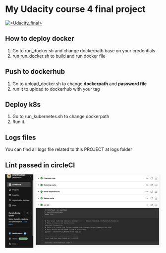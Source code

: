 # My Udacity course 4 final project
[![<Udacity_final>](https://circleci.com/gh/phanhuutoan/udacity-course-4-final.svg?style=svg)](<https://app.circleci.com/pipelines/github/phanhuutoan/udacity-course-4-final>)


## How to deploy docker
1. Go to run_docker.sh and change dockerpath base on your credentials
2. run run_docker.sh to build and run docker file

## Push to dockerhub
1. Go to upload_docker.sh to change **dockerpath** and **password file**
2. run it to upload to dockerhub with your tag

## Deploy k8s
1. Go to run_kubernetes.sh to change dockerpath
2. Run it.

## Logs files
You can find all logs file related to this PROJECT at logs folder

## Lint passed in circleCI 
![Passed](image/pic_1.png)